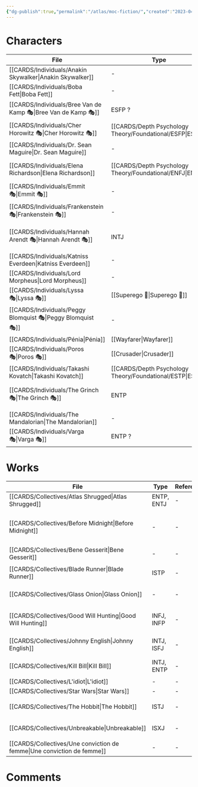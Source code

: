 ```yaml
---
{"dg-publish":true,"permalink":"/atlas/moc-fiction/","created":"2023-04-19T17:29:47.405+02:00","updated":"2023-04-27T21:56:02.530+02:00"}
---
```



# Characters 
| File                                                              | Type                                                         | Reference                                                                                                                          | Tag                                                |
| ----------------------------------------------------------------- | ------------------------------------------------------------ | ---------------------------------------------------------------------------------------------------------------------------------- | -------------------------------------------------- |
| [[CARDS/Individuals/Anakin Skywalker\|Anakin Skywalker]]       | \-                                                           | \-                                                                                                                                 | <ul></ul>                                          |
| [[CARDS/Individuals/Boba Fett\|Boba Fett]]                     | \-                                                           | [Typing Boba Fett \| C.S. Joseph](https://csjoseph.life/typing-boba-fett/)                                                         | <ul></ul>                                          |
| [[CARDS/Individuals/Bree Van de Kamp 🎭\|Bree Van de Kamp 🎭]] | ESFP ?                                                       | [Desperate Housewives - Wikipedia](https://en.wikipedia.org/wiki/Desperate_Housewives)                                             | <ul><li>#series</li></ul>                          |
| [[CARDS/Individuals/Cher Horowitz 🎭\|Cher Horowitz 🎭]]       | [[CARDS/Depth Psychology Theory/Foundational/ESFP\|ESFP]] | [Clueless - Wikipedia](https://en.wikipedia.org/wiki/Clueless)                                                                     | <ul></ul>                                          |
| [[CARDS/Individuals/Dr. Sean Maguire\|Dr. Sean Maguire]]       | \-                                                           | [Good Will Hunting - Wikipedia](https://en.wikipedia.org/wiki/Good_Will_Hunting)                                                   | <ul></ul>                                          |
| [[CARDS/Individuals/Elena Richardson\|Elena Richardson]]       | [[CARDS/Depth Psychology Theory/Foundational/ENFJ\|ENFJ]] | [[CARDS/Collectives/Little Fires everywhere\|Little Fires everywhere]]                                                          | <ul></ul>                                          |
| [[CARDS/Individuals/Emmit 🎭\|Emmit 🎭]]                       | \-                                                           | [Fargo (TV series) - Wikipedia](https://en.wikipedia.org/wiki/Fargo_(TV_series))                                                   | <ul></ul>                                          |
| [[CARDS/Individuals/Frankenstein 🎭\|Frankenstein 🎭]]         | \-                                                           | [Frankenstein (1931 film) - Wikipedia](https://en.wikipedia.org/wiki/Frankenstein_(1931_film))                                     | <ul><li>#movie</li></ul>                           |
| [[CARDS/Individuals/Hannah Arendt 🎭\|Hannah Arendt 🎭]]       | INTJ                                                         | [Hannah Arendt (film) - Wikipedia](https://en.wikipedia.org/wiki/Hannah_Arendt_(film))                                             | <ul><li>#on/philosophy</li><li>#examples</li></ul> |
| [[CARDS/Individuals/Katniss Everdeen\|Katniss Everdeen]]       | \-                                                           | \-                                                                                                                                 | <ul></ul>                                          |
| [[CARDS/Individuals/Lord Morpheus\|Lord Morpheus]]             | \-                                                           | [The Sandman (TV series) - Wikipedia](https://en.wikipedia.org/wiki/The_Sandman_(TV_series))                                       | <ul></ul>                                          |
| [[CARDS/Individuals/Lyssa 🎭\|Lyssa 🎭]]                       | [[Superego 👹\|Superego 👹]]                                 | Greek Mythology                                                                                                                    | <ul></ul>                                          |
| [[CARDS/Individuals/Peggy Blomquist 🎭\|Peggy Blomquist 🎭]]   | \-                                                           | [Fargo (TV series) - Wikipedia](https://en.wikipedia.org/wiki/Fargo_(TV_series))                                                   | <ul></ul>                                          |
| [[CARDS/Individuals/Pénia\|Pénia]]                             | [[Wayfarer\|Wayfarer]]                                       | Greek Mythology                                                                                                                    | <ul></ul>                                          |
| [[CARDS/Individuals/Poros 🎭\|Poros 🎭]]                       | [[Crusader\|Crusader]]                                       | Greek Mythology                                                                                                                    | <ul></ul>                                          |
| [[CARDS/Individuals/Takashi Kovatch\|Takashi Kovatch]]         | [[CARDS/Depth Psychology Theory/Foundational/ESTP\|ESTP]] | \-                                                                                                                                 | <ul></ul>                                          |
| [[CARDS/Individuals/The Grinch 🎭\|The Grinch 🎭]]             | ENTP                                                         | [How the Grinch Stole Christmas (2000 film) - Wikipedia](https://en.wikipedia.org/wiki/How_the_Grinch_Stole_Christmas_(2000_film)) | <ul><li>#to/publish</li><li>#examples</li></ul>    |
| [[CARDS/Individuals/The Mandalorian\|The Mandalorian]]         | \-                                                           | [What type is the Mandalorian \| C..S Joseph](https://csjoseph.life/what-type-is-the-mandalorian/)                                 | <ul></ul>                                          |
| [[CARDS/Individuals/Varga 🎭\|Varga 🎭]]                       | ENTP ?                                                       | [Fargo (TV series) - Wikipedia](https://en.wikipedia.org/wiki/Fargo_(TV_series))                                                   | <ul></ul>                                          |


# Works 

| File                                                                      | Type       | Reference | Tag                                                            |
| ------------------------------------------------------------------------- | ---------- | --------- | -------------------------------------------------------------- |
| [[CARDS/Collectives/Atlas Shrugged\|Atlas Shrugged]]                   | ENTP, ENTJ | \-        | <ul></ul>                                                      |
| [[CARDS/Collectives/Before Midnight\|Before Midnight]]                 | \-         | \-        | <ul><li>#Heart</li><li>#to/publish</li><li>#examples</li></ul> |
| [[CARDS/Collectives/Bene Gesserit\|Bene Gesserit]]                     | \-         | \-        | <ul></ul>                                                      |
| [[CARDS/Collectives/Blade Runner\|Blade Runner]]                       | ISTP       | \-        | <ul><li>#examples</li></ul>                                    |
| [[CARDS/Collectives/Glass Onion\|Glass Onion]]                         | \-         | \-        | <ul><li>#interest</li></ul>                                    |
| [[CARDS/Collectives/Good Will Hunting\|Good Will Hunting]]             | INFJ, INFP | \-        | <ul><li>#on/education</li><li>#examples</li></ul>              |
| [[CARDS/Collectives/Johnny English\|Johnny English]]                   | INTJ, ISFJ | \-        | <ul><li>#examples</li></ul>                                    |
| [[CARDS/Collectives/Kill Bill\|Kill Bill]]                             | INTJ, ENTP | \-        | <ul><li>#examples</li></ul>                                    |
| [[CARDS/Collectives/L'idiot\|L'idiot]]                                 | \-         | \-        | <ul></ul>                                                      |
| [[CARDS/Collectives/Star Wars\|Star Wars]]                             | \-         | \-        | <ul></ul>                                                      |
| [[CARDS/Collectives/The Hobbit\|The Hobbit]]                           | ISTJ       | \-        | <ul><li>#examples</li></ul>                                    |
| [[CARDS/Collectives/Unbreakable\|Unbreakable]]                         | ISXJ       | \-        | <ul><li>#examples</li></ul>                                    |
| [[CARDS/Collectives/Une conviction de femme\|Une conviction de femme]] | \-         | \-        | <ul></ul>                                                      |




# Comments 
<script src="https://utteranc.es/client.js"
        repo="Heart4sides/Comment_Section"
        issue-term="pathname"
        theme="gruvbox-dark"
        crossorigin="anonymous"
        async>
</script>